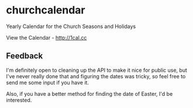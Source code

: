 churchcalendar
==============

Yearly Calendar for the Church Seasons and Holidays

View the Calendar - http://1cal.cc

## Feedback

I'm definitely open to cleaning up the API to make it nice for public use, but I've never really done that and figuring the dates was tricky, so feel free to send me some input if you have it.  

Also, if you have a better method for finding the date of Easter, I'd be interested.